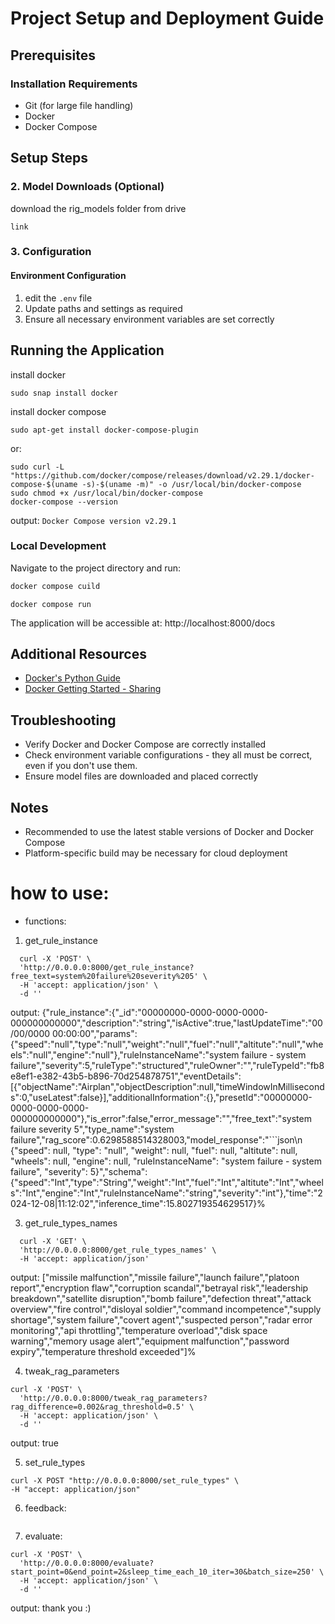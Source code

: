 
# Project Setup and Deployment Guide

## Prerequisites

### Installation Requirements
- Git (for large file handling)
- Docker
- Docker Compose

## Setup Steps


### 2. Model Downloads (Optional)

download the rig_models folder from drive 
```angular2html
link
```

### 3. Configuration

#### Environment Configuration
1. edit the `.env` file
2. Update paths and settings as required
3. Ensure all necessary environment variables are set correctly


## Running the Application

install docker
```
sudo snap install docker  
```

install docker compose
```
sudo apt-get install docker-compose-plugin
```
or:
```angular2html
sudo curl -L "https://github.com/docker/compose/releases/download/v2.29.1/docker-compose-$(uname -s)-$(uname -m)" -o /usr/local/bin/docker-compose
sudo chmod +x /usr/local/bin/docker-compose
docker-compose --version
```
output: ```Docker Compose version v2.29.1```
### Local Development
Navigate to the project directory and run:
```bash
docker compose cuild
```
```angular2html
docker compose run
```

The application will be accessible at: http://localhost:8000/docs

## Additional Resources
- [Docker's Python Guide](https://docs.docker.com/language/python/)
- [Docker Getting Started - Sharing](https://docs.docker.com/go/get-started-sharing/)

## Troubleshooting
- Verify Docker and Docker Compose are correctly installed
- Check environment variable configurations - they all must be correct, even if you don't use them.
- Ensure model files are downloaded and placed correctly

## Notes
- Recommended to use the latest stable versions of Docker and Docker Compose
- Platform-specific build may be necessary for cloud deployment


# how to use:
- functions:
1. get_rule_instance
```
  curl -X 'POST' \
  'http://0.0.0.0:8000/get_rule_instance?free_text=system%20failure%20severity%205' \
  -H 'accept: application/json' \
  -d ''
```
output:
{"rule_instance":{"_id":"00000000-0000-0000-0000-000000000000","description":"string","isActive":true,"lastUpdateTime":"00/00/0000 00:00:00","params":{"speed":"null","type":"null","weight":"null","fuel":"null","altitute":"null","wheels":"null","engine":"null"},"ruleInstanceName":"system failure - system failure","severity":5,"ruleType":"structured","ruleOwner":"","ruleTypeId":"fb8e8ef1-e382-43b5-b896-70d254878751","eventDetails":[{"objectName":"Airplan","objectDescription":null,"timeWindowInMilliseconds":0,"useLatest":false}],"additionalInformation":{},"presetId":"00000000-0000-0000-0000-000000000000"},"is_error":false,"error_message":"","free_text":"system failure severity 5","type_name":"system failure","rag_score":0.6298588514328003,"model_response":"```json\n    {\"speed\": null, \"type\": \"null\", \"weight\": null, \"fuel\": null, \"altitute\": null, \"wheels\": null, \"engine\": null, \"ruleInstanceName\": \"system failure - system failure\", \"severity\": 5}","schema":{"speed":"Int","type":"String","weight":"Int","fuel":"Int","altitute":"Int","wheels":"Int","engine":"Int","ruleInstanceName":"string","severity":"int"},"time":"2024-12-08|11:12:02","inference_time":15.802719354629517}%

3. get_rule_types_names
```angular2html
  curl -X 'GET' \
  'http://0.0.0.0:8000/get_rule_types_names' \
  -H 'accept: application/json'
```
output:
["missile malfunction","missile failure","launch failure","platoon report","encryption flaw","corruption scandal","betrayal risk","leadership breakdown","satellite disruption","bomb failure","defection threat","attack overview","fire control","disloyal soldier","command incompetence","supply shortage","system failure","covert agent","suspected person","radar error monitoring","api throttling","temperature overload","disk space warning","memory usage alert","equipment malfunction","password expiry","temperature threshold exceeded"]%

4. tweak_rag_parameters
```angular2html
curl -X 'POST' \
  'http://0.0.0.0:8000/tweak_rag_parameters?rag_difference=0.002&rag_threshold=0.5' \
  -H 'accept: application/json' \
  -d ''
```
output:
true

5. set_rule_types 
```
curl -X POST "http://0.0.0.0:8000/set_rule_types" \
-H "accept: application/json"
```

6. feedback:
```angular2html

```
7. evaluate:
```
curl -X 'POST' \
  'http://0.0.0.0:8000/evaluate?start_point=0&end_point=2&sleep_time_each_10_iter=30&batch_size=250' \
  -H 'accept: application/json' \
  -d ''
```
output:
thank you :)
